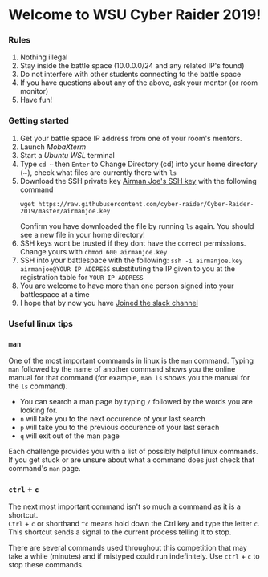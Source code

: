 # Welcome to WSU Cyber Raider 2019!

### Rules

1. Nothing illegal
2. Stay inside the battle space (10.0.0.0/24 and any related IP's found)
3. Do not interfere with other students connecting to the battle space
4. If you have questions about any of the above, ask your mentor (or room monitor)
5. Have fun!

### Getting started

1. Get your battle space IP address from one of your room's mentors.
2. Launch *MobaXterm*
3. Start a *Ubuntu WSL* terminal
4. Type `cd ~` then `Enter` to Change Directory (cd) into your home directory (~), check what files are currently there with `ls`
5. Download the SSH private key [Airman Joe's SSH key](airmanjoe.key) with the following command 
   ```
   wget https://raw.githubusercontent.com/cyber-raider/Cyber-Raider-2019/master/airmanjoe.key 
   ``` 
   Confirm you have downloaded the file by running `ls` again.  You should see a
   new file in your home directory!
6. SSH keys wont be trusted if they dont have the correct permissions.  
   Change yours with `chmod 600 airmanjoe.key`
7. SSH into your battlespace with the following: 
   `ssh -i airmanjoe.key airmanjoe@YOUR IP ADDRESS` substituting the IP given to you 
   at the registration table for `YOUR IP ADDRESS`
8. You are welcome to have more than one person signed into your battlespace at 
   a time
9. I hope that by now you have [Joined the slack channel](https://join.slack.com/t/cyberraider2019/shared_invite/enQtODM4NjM1NzQ2MTM0LTQ1ODQ0NjdhOWE4ZmNhZjQ0ZGNkNWNjNTA0MjhhZGY1NTcwNzA4NWYxOGMxMDNjMjE1OTI2NzExNGI4ZWY4Y2I)

### Useful linux tips
### `man`
One of the most important commands in linux is the `man` command.  Typing 
`man` followed by the name of another command shows you the online manual 
for that command (for example, `man ls` shows you the manual for the `ls` 
command).
* You can search a man page by typing `/` followed by the words you are looking for.
* `n` will take you to the next occurence of your last search
* `p` will take you to the previous occurence of your last serach
* `q` will exit out of the man page

Each challenge provides you with a list of possibly helpful linux commands.  
If you get stuck or are unsure about what a command does just check that command's `man` page.

### `ctrl` + `c`
The next most important command isn't so much a command as it is a shortcut.  
`Ctrl` + `c` or shorthand `^c` means hold down the Ctrl key and type the 
letter `c`.  This shortcut sends a signal to the current process telling it to 
stop.

There are several commands used throughout this competition that may take a 
while (minutes) and if mistyped could run indefinitely.  Use `ctrl` + `c` to 
stop these commands.

